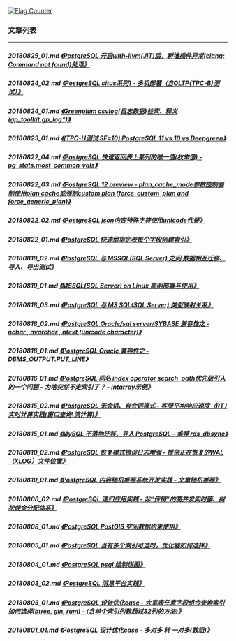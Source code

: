 <a rel="nofollow" href="http://info.flagcounter.com/h9V1"  ><img src="http://s03.flagcounter.com/count/h9V1/bg_FFFFFF/txt_000000/border_CCCCCC/columns_2/maxflags_12/viewers_0/labels_0/pageviews_0/flags_0/"  alt="Flag Counter"  border="0"  ></a>  
  
### 文章列表  
----  
##### 20180825_01.md   [《PostgreSQL 开启with-llvm(JIT)后，新增插件异常(clang: Command not found)处理》](20180825_01.md)  
##### 20180824_02.md   [《PostgreSQL citus系列1 - 多机部署（含OLTP(TPC-B)测试）》](20180824_02.md)  
##### 20180824_01.md   [《Greenplum csvlog(日志数据)检索、释义(gp_toolkit.gp_log*)》](20180824_01.md)  
##### 20180823_01.md   [《(TPC-H测试 SF=10) PostgreSQL 11 vs 10 vs Deepgreen》](20180823_01.md)  
##### 20180822_04.md   [《PostgreSQL 快速返回表上某列的唯一值(枚举值) - pg_stats.most_common_vals》](20180822_04.md)  
##### 20180822_03.md   [《PostgreSQL 12 preview - plan_cache_mode参数控制强制使用plan cache或强制custom plan (force_custom_plan and force_generic_plan)》](20180822_03.md)  
##### 20180822_02.md   [《PostgreSQL json内容特殊字符使用unicode代替》](20180822_02.md)  
##### 20180822_01.md   [《PostgreSQL 快速给指定表每个字段创建索引》](20180822_01.md)  
##### 20180819_02.md   [《PostgreSQL 与 MSSQL(SQL Server) 之间 数据相互迁移、导入、导出测试》](20180819_02.md)  
##### 20180819_01.md   [《MSSQL(SQL Server) on Linux 简明部署与使用》](20180819_01.md)  
##### 20180818_03.md   [《PostgreSQL 与 MS SQL(SQL Server) 类型映射关系》](20180818_03.md)  
##### 20180818_02.md   [《PostgreSQL Oracle/sql server/SYBASE 兼容性之 - nchar , nvarchar , ntext (unicode character)》](20180818_02.md)  
##### 20180818_01.md   [《PostgreSQL Oracle 兼容性之 - DBMS_OUTPUT.PUT_LINE》](20180818_01.md)  
##### 20180816_01.md   [《PostgreSQL 同名 index operator search_path优先级引入的一个问题 - 为啥突然不走索引了？ - intarray示例》](20180816_01.md)  
##### 20180815_02.md   [《PostgreSQL 无会话、有会话模式 - 客服平均响应速度（RT）实时计算实践(窗口查询\流计算)》](20180815_02.md)  
##### 20180815_01.md   [《MySQL 不落地迁移、导入 PostgreSQL - 推荐 rds_dbsync》](20180815_01.md)  
##### 20180810_02.md   [《PostgreSQL 恢复模式错误日志增强 - 提供正在恢复的WAL（XLOG）文件位置》](20180810_02.md)  
##### 20180810_01.md   [《PostgreSQL 内容随机推荐系统开发实践 - 文章随机推荐》](20180810_01.md)  
##### 20180808_02.md   [《PostgreSQL 递归应用实践 - 非“传销”的高并发实时藤、树状佣金分配体系》](20180808_02.md)  
##### 20180808_01.md   [《PostgreSQL PostGIS 空间数据约束使用》](20180808_01.md)  
##### 20180805_01.md   [《PostgreSQL 当有多个索引可选时，优化器如何选择》](20180805_01.md)  
##### 20180804_01.md   [《PostgreSQL psql 绘制饼图》](20180804_01.md)  
##### 20180803_02.md   [《PostgreSQL 消息平台实践》](20180803_02.md)  
##### 20180803_01.md   [《PostgreSQL 设计优化case - 大宽表任意字段组合查询索引如何选择(btree, gin, rum) - (含单个索引列数超过32列的方法)》](20180803_01.md)  
##### 20180801_01.md   [《PostgreSQL 设计优化case - 多对多 转 一对多(数组)》](20180801_01.md)  
